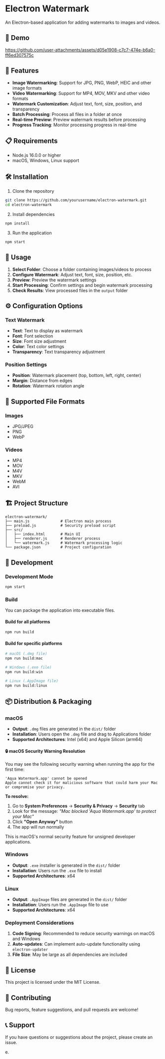 # Electron Watermark

An Electron-based application for adding watermarks to images and videos.

## 🎥 Demo

https://github.com/user-attachments/assets/d05e1908-c7c7-474e-b6a0-ff6ed307575c

## 🚀 Features

- **Image Watermarking**: Support for JPG, PNG, WebP, HEIC and other image formats
- **Video Watermarking**: Support for MP4, MOV, MKV and other video formats
- **Watermark Customization**: Adjust text, font, size, position, and transparency
- **Batch Processing**: Process all files in a folder at once
- **Real-time Preview**: Preview watermark results before processing
- **Progress Tracking**: Monitor processing progress in real-time

## 📋 Requirements

- Node.js 16.0.0 or higher
- macOS, Windows, Linux support

## 🛠️ Installation

1. Clone the repository
```bash
git clone https://github.com/yourusername/electron-watermark.git
cd electron-watermark
```

2. Install dependencies
```bash
npm install
```

3. Run the application
```bash
npm start
```

## 🎯 Usage

1. **Select Folder**: Choose a folder containing images/videos to process
2. **Configure Watermark**: Adjust text, font, size, position, etc.
3. **Preview**: Preview the watermark settings
4. **Start Processing**: Confirm settings and begin watermark processing
5. **Check Results**: View processed files in the `output` folder

## ⚙️ Configuration Options

### Text Watermark
- **Text**: Text to display as watermark
- **Font**: Font selection
- **Size**: Font size adjustment
- **Color**: Text color settings
- **Transparency**: Text transparency adjustment

### Position Settings
- **Position**: Watermark placement (top, bottom, left, right, center)
- **Margin**: Distance from edges
- **Rotation**: Watermark rotation angle

## 📁 Supported File Formats

### Images
- JPG/JPEG
- PNG
- WebP

### Videos
- MP4
- MOV
- M4V
- MKV
- WebM
- AVI

## 🏗️ Project Structure

```
electron-watermark/
├── main.js              # Electron main process
├── preload.js           # Security preload script
├── src/
│   ├── index.html       # Main UI
│   ├── renderer.js      # Renderer process
│   └── watermark.js     # Watermark processing logic
└── package.json         # Project configuration
```

## 🔧 Development

### Development Mode
```bash
npm start
```

### Build

You can package the application into executable files.

#### Build for all platforms
```bash
npm run build
```

#### Build for specific platforms
```bash
# macOS (.dmg file)
npm run build:mac

# Windows (.exe file)
npm run build:win

# Linux (.AppImage file)
npm run build:linux
```

## 📦 Distribution & Packaging

### macOS
- **Output**: `.dmg` files are generated in the `dist/` folder
- **Installation**: Users open the `.dmg` file and drag to Applications folder
- **Supported Architectures**: Intel (x64) and Apple Silicon (arm64)

#### 🔒 macOS Security Warning Resolution
You may see the following security warning when running the app for the first time:

```
'Aqua Watermark.app' cannot be opened
Apple cannot check it for malicious software that could harm your Mac or compromise your privacy.
```

**To resolve:**
1. Go to **System Preferences** → **Security & Privacy** → **Security** tab
2. Look for the message: *"Mac blocked 'Aqua Watermark.app' to protect your Mac"*
3. Click **"Open Anyway"** button
4. The app will run normally

This is macOS's normal security feature for unsigned developer applications.

### Windows
- **Output**: `.exe` installer is generated in the `dist/` folder
- **Installation**: Users run the `.exe` file to install
- **Supported Architectures**: x64

### Linux
- **Output**: `.AppImage` files are generated in the `dist/` folder
- **Installation**: Users run the `.AppImage` file to use
- **Supported Architectures**: x64

### Deployment Considerations
1. **Code Signing**: Recommended to reduce security warnings on macOS and Windows
2. **Auto-updates**: Can implement auto-update functionality using `electron-updater`
3. **File Size**: May be large as all dependencies are included

## 📝 License

This project is licensed under the MIT License.

## 🤝 Contributing

Bug reports, feature suggestions, and pull requests are welcome!

## 📞 Support

If you have questions or suggestions about the project, please create an issue.

e.

